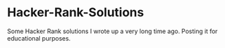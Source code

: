 # Hacker-Rank-Solutions
Some Hacker Rank solutions I wrote up a very long time ago.  Posting it for educational purposes.
